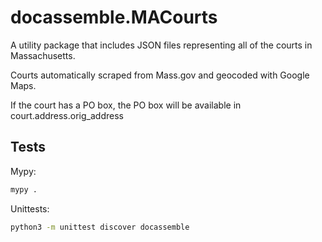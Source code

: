 # docassemble.MACourts

A utility package that includes JSON files representing all of the courts in Massachusetts.

Courts automatically scraped from Mass.gov and geocoded with Google Maps.

If the court has a PO box, the PO box will be available in court.address.orig_address

## Tests

Mypy:

```bash
mypy .
```

Unittests:

```bash
python3 -m unittest discover docassemble
```
